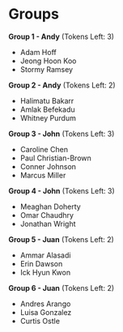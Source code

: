 # Groups

**Group 1 - Andy** (Tokens Left: 3)
- Adam Hoff
- Jeong Hoon Koo
- Stormy Ramsey

**Group 2 - Andy** (Tokens Left: 2)
- Halimatu Bakarr
- Amlak Befekadu
- Whitney Purdum

**Group 3 - John** (Tokens Left: 3)
- Caroline Chen
- Paul Christian-Brown
- Conner Johnson
- Marcus Miller

**Group 4 - John** (Tokens Left: 3)
- Meaghan Doherty
- Omar Chaudhry
- Jonathan Wright

**Group 5 - Juan** (Tokens Left: 2)
- Ammar Alasadi
- Erin Dawson
- Ick Hyun Kwon

**Group 6 - Juan** (Tokens Left: 2)
- Andres Arango
- Luisa Gonzalez
- Curtis Ostle
